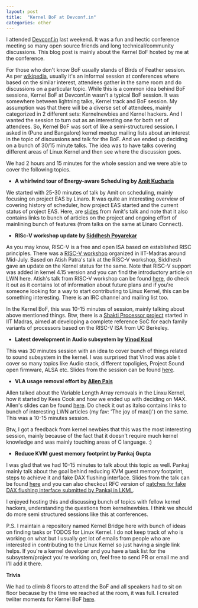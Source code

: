 ```yaml
---
layout: post
title:  "Kernel BoF at Devconf.in"
categories: other
---
```

I attended [Devconf.in](https://devconf.info/in) last weekend. It was a fun and hectic conference meeting so many open source friends and long technical/community discussions. This blog post is mainly about the Kernel BoF hosted by me at the conference.

For those who don't know BoF usually stands of Birds of Feather session. As per [wikipedia](https://en.wikipedia.org/wiki/Birds_of_a_feather_(computing)), usually it's an informal session at conferences where based on the similar interest, attendees gather in the same room and do discussions on a particular topic. While this is a common idea behind BoF sessions, Kernel BoF at Devconf.in wasn't a typical BoF session. It was somewhere between lightning talks, Kernel track and BoF session. My assumption was that there will be a diverse set of attendees, mainly categorized in 2 different sets: Kernelnewbies and Kernel hackers. And I wanted the session to turn out as an interesting one for both set of attendees. So, Kernel BoF was sort of like a semi-structured session. I asked in (Pune and Bangalore) kernel meetup mailing lists about an interest in the topic of discussions and talk for the BoF. And we ended up deciding on a bunch of 30/15 minute talks. The idea was to have talks covering different areas of Linux Kernel and then see where the discussion goes.

We had 2 hours and 15 minutes for the whole session and we were able to cover the following topics.

- **A whirlwind tour of Energy-aware Scheduling by [Amit Kucharia](https://twitter.com/idlethread)**

We started with 25-30 minutes of talk by Amit on scheduling, mainly focusing on project EAS by Linaro. It was quite an interesting overview of covering history of scheduler, how project EAS started and the current status of project EAS. Here, are [slides](https://github.com/nerdyvaishali/Talks/blob/master/Kernel_BoF/A%20whirlwind%20tour%20of%20Energy-aware%20Scheduling%20%40%20Devconf.in.pdf) from Amit's talk and note that it also contains links to bunch of articles on the project and ongoing effort of mainlining bunch of features (from talks on the same at Linaro Connect).

- **RISc-V workshop update by [Siddhesh Poyarekar](https://twitter.com/siddhesh_p)**

As you may know, RISC-V is a free and open ISA based on established RISC principles. There was a [RISC-V workshop](https://riscv.org/2018/07/risc-v-workshop-in-chennai-proceedings/) organized in IIT-Madras around Mid-July. Based on Atish Patra's talk at the RISC-V workshop, Siddhesh gave an update on the Kernel status for the same. Note that RISC-V support was added in kernel 4.15 version and you can find the introductory article on LWN here. Atish's talk from RISC-V workshop can be found [here](https://www.youtube.com/watch?v=6X6i0kcy3GA), do check it out as it contains lot of information about future plans and if you're someone looking for a way to start contributing to Linux Kernel, this can be something interesting. There is an IRC channel and mailing list too. 

In the Kernel BoF, this was 10-15 minutes of session, mainly talking about above mentioned things. Btw, there is a [Shakti Processor project](http://rise.cse.iitm.ac.in/shakti.html) started in IIT Madras, aimed at developing a complete reference SoC for each family variants of processors based on the RISC-V ISA from UC Berkeley.

- **Latest development in Audio subsystem by [Vinod Koul](https://twitter.com/vkoulk)**

This was 30 minutes session with an idea to cover bunch of things related to sound subsystem in the kernel. I was surprised that Vinod was able t cover so many topics like Audio stack, different topoligies, Project Sound open firmware, ALSA etc. Slides from the session can be found [here](https://github.com/nerdyvaishali/Talks/blob/master/Kernel_BoF/Audio_Union_Devconf_04082018.pdf).

- **VLA usage removal effort by [Allen Pais](https://twitter.com/allenpais)**

Allen talked about the Variable Length Array removals in the Linxu Kernel, how it started by Kees Cook and how we ended up with deciding on MAX. Allen's slides can be found [here](https://github.com/nerdyvaishali/Talks/blob/master/Kernel_BoF/VLA.pdf). Do check it out as italso contains links to bunch of interesting LWN articles (my fav: 'The joy of max()') on the same. This was a 10-15 minutes session.

Btw, I got a feedback from kernel newbies that this was the most interesting session, mainly because of the fact that it doesn't require much kernel knowledge and was mainly touching areas of C language. :)

- **Reduce KVM guest memory footprint by Pankaj Gupta**

I was glad that we had 10-15 minutes to talk about this topic as well. Pankaj mainly talk about the goal behind reducing KVM guest memory footprint, steps to achieve it and fake DAX flushing interface. Slides from the talk can be found [here](https://github.com/nerdyvaishali/Talks/blob/master/Kernel_BoF/DevConf_Blore_18.pdf) and you can also checkout RFC version of [patches for fake DAX flushing interface submitted by Pankaj in LKML](https://lkml.org/lkml/2018/7/13/102). 

I enjoyed hosting this and discussing bunch of topics with fellow kernel hackers, understanding the questions from kernelnewbies. I think we should do more semi structured sessions like this at conferences.

P.S. I maintain a repository named Kernel Bridge here with bunch of ideas on finding tasks or TODOS for Linux Kernel. I do not keep track of who is working on what but I usually get lot of emails from people who are interested in contributing to the Linux Kernel so just having a single link helps. If you're a kernel developer and you have a task list for the subsystem/project you're working on, feel free to send PR or email me and I'll add it there.

**Trivia**

We had to climb 8 floors to attend the BoF and all speakers had to sit on floor because by the time we reached at the room, it was full. I created twiiter moments for Kernel BoF [here](https://twitter.com/i/moments/1025779393350778882).
